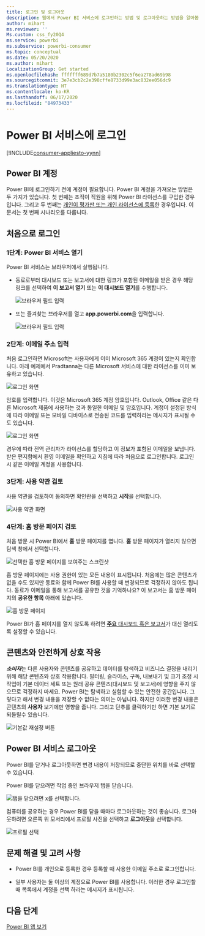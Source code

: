 ```yaml
---
title: 로그인 및 로그아웃
description: 웹에서 Power BI 서비스에 로그인하는 방법 및 로그아웃하는 방법을 알아봅니다.
author: mihart
ms.reviewer: ''
Ms.custom: css_fy20Q4
ms.service: powerbi
ms.subservice: powerbi-consumer
ms.topic: conceptual
ms.date: 05/20/2020
ms.author: mihart
LocalizationGroup: Get started
ms.openlocfilehash: fffffff689d7b7a5180b2302c5f6ea278ad69b98
ms.sourcegitcommit: 3e7e3cb2c2e398cffe8733d99e3ac832ee056dc9
ms.translationtype: HT
ms.contentlocale: ko-KR
ms.lasthandoff: 06/17/2020
ms.locfileid: "84973433"
---
```

# <a name="sign-in-to-power-bi-service"></a>Power BI 서비스에 로그인

[!INCLUDE[consumer-appliesto-yynn](../includes/consumer-appliesto-yynn.md)]

## <a name="power-bi-accounts"></a>Power BI 계정
Power BI에 로그인하기 전에 계정이 필요합니다. Power BI 계정을 가져오는 방법은 두 가지가 있습니다. 첫 번째는 조직이 직원을 위해 Power BI 라이선스를 구입한 경우입니다. 그리고 두 번째는 [개인이 평가판 또는 개인 라이선스에 등록](../fundamentals/service-self-service-signup-for-power-bi.md)한 경우입니다. 이 문서는 첫 번째 시나리오를 다룹니다.

## <a name="sign-in-for-the-first-time"></a>처음으로 로그인

### <a name="step-1-open-the-power-bi-service"></a>1단계: Power BI 서비스 열기
Power BI 서비스는 브라우저에서 실행됩니다. 

- 동료로부터 대시보드 또는 보고서에 대한 링크가 포함된 이메일을 받은 경우 해당 링크를 선택하여 **이 보고서 열기** 또는 **이 대시보드 열기**를 수행합니다.

    ![브라우저 필드 입력](media/end-user-sign-in/power-bi-share.png)    

- 또는 즐겨찾는 브라우저를 열고 **app.powerbi.com**을 입력합니다.

    ![브라우저 필드 입력](media/end-user-sign-in/power-bi-sign-in.png)    


### <a name="step-2-type-your-email-address"></a>2단계: 이메일 주소 입력
처음 로그인하면 Microsoft는 사용자에게 이미 Microsoft 365 계정이 있는지 확인합니다. 아래 예제에서 Pradtanna는 다른 Microsoft 서비스에 대한 라이선스를 이미 보유하고 있습니다. 

![로그인 화면](media/end-user-sign-in/power-bi-already.png)

암호를 입력합니다. 이것은 Microsoft 365 계정 암호입니다. Outlook, Office 같은 다른 Microsoft 제품에 사용하는 것과 동일한 이메일 및 암호입니다.  계정이 설정된 방식에 따라 이메일 또는 모바일 디바이스로 전송된 코드를 입력하라는 메시지가 표시될 수도 있습니다.   

![로그인 화면](media/end-user-sign-in/power-bi-pass.png)

경우에 따라 전역 관리자가 라이선스를 할당하고 이 정보가 포함된 이메일을 보냅니다. 받은 편지함에서 환영 이메일을 확인하고 지침에 따라 처음으로 로그인합니다. 로그인 시 같은 이메일 계정을 사용합니다. 
 
### <a name="step-3-review-the-terms-and-conditions"></a>3단계: 사용 약관 검토
사용 약관을 검토하여 동의하면 확인란을 선택하고 **시작**을 선택합니다.

![사용 약관 화면](media/end-user-sign-in/power-bi-term.png)



### <a name="step-4-review-your-home-landing-page"></a>4단계: 홈 방문 페이지 검토
처음 방문 시 Power BI에서 **홈** 방문 페이지를 엽니다. **홈** 방문 페이지가 열리지 않으면 탐색 창에서 선택합니다. 

![선택한 홈 방문 페이지를 보여주는 스크린샷](media/end-user-sign-in/power-bi-home-selected.png)

홈 방문 페이지에는 사용 권한이 있는 모든 내용이 표시됩니다. 처음에는 많은 콘텐츠가 없을 수도 있지만 동료와 함께 Power BI를 사용할 때 변경되므로 걱정하지 않아도 됩니다. 동료가 이메일을 통해 보고서를 공유한 것을 기억하나요? 이 보고서는 홈 방문 페이지의 **공유한 항목** 아래에 있습니다.

![홈 방문 페이지](media/end-user-sign-in/power-bi-home.png)

Power BI가 홈 페이지를 열지 않도록 하려면 [**주요** 대시보드 혹은 보고서](end-user-featured.md)가 대신 열리도록 설정할 수 있습니다. 

## <a name="safely-interact-with-content"></a>콘텐츠와 안전하게 상호 작용
***소비자***는 다른 사용자와 콘텐츠를 공유하고 데이터를 탐색하고 비즈니스 결정을 내리기 위해 해당 콘텐츠와 상호 작용합니다.  필터링, 슬라이스, 구독, 내보내기 및 크기 조정 시 작업이 기본 데이터 세트 또는 원래 공유 콘텐츠(대시보드 및 보고서)에 영향을 주지 않으므로 걱정하지 마세요. Power BI는 탐색하고 실험할 수 있는 안전한 공간입니다. 그렇다고 해서 변경 내용을 저장할 수 없다는 의미는 아닙니다. 하지만 이러한 변경 내용은 콘텐츠의 **사용자** 보기에만 영향을 줍니다. 그리고 단추를 클릭하기만 하면 기본 보기로 되돌릴수 있습니다.

![기본값 재설정 버튼](media/end-user-sign-in/power-bi-reset.png)

## <a name="sign-out-of-the-power-bi-service"></a>Power BI 서비스 로그아웃
Power BI를 닫거나 로그아웃하면 변경 내용이 저장되므로 중단한 위치를 바로 선택할 수 있습니다.

Power BI를 닫으려면 작업 중인 브라우저 탭을 닫습니다. 

![탭을 닫으려면 x를 선택합니다.](media/end-user-sign-in/power-bi-close.png) 

컴퓨터를 공유하는 경우 Power BI를 닫을 때마다 로그아웃하는 것이 좋습니다.  로그아웃하려면 오른쪽 위 모서리에서 프로필 사진을 선택하고 **로그아웃**을 선택합니다.  

![프로필 선택](media/end-user-sign-in/power-bi-sign-out.png) 

## <a name="troubleshooting-and-considerations"></a>문제 해결 및 고려 사항
- Power BI를 개인으로 등록한 경우 등록할 때 사용한 이메일 주소로 로그인합니다.

- 일부 사용자는 둘 이상의 계정으로 Power BI를 사용합니다. 이러한 경우 로그인할 때 목록에서 계정을 선택 하라는 메시지가 표시됩니다. 

## <a name="next-steps"></a>다음 단계
[Power BI 앱 보기](end-user-app-view.md)
